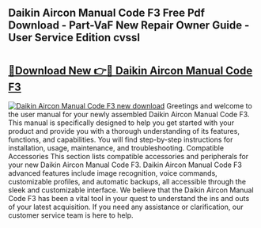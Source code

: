 ## Daikin Aircon Manual Code F3 Free Pdf Download - Part-VaF New Repair Owner Guide - User Service Edition cvssl

# <h2><a href="http://bc61377.oget.top/?id=Daikin+Aircon+Manual+Code+F3">🔗Download New 👉🔴 Daikin Aircon Manual Code F3</a></h2>

[![Daikin Aircon Manual Code F3 new download](https://i.imgur.com/5g1atiW.png)](http://bc61377.oget.top/?id=Daikin+Aircon+Manual+Code+F3)
Greetings and welcome to the user manual for your newly assembled Daikin Aircon Manual Code F3. This manual is specifically designed to help you get started with your product and provide you with a thorough understanding of its features, functions, and capabilities. You will find step-by-step instructions for installation, usage, maintenance, and troubleshooting. Compatible Accessories This section lists compatible accessories and peripherals for your new Daikin Aircon Manual Code F3. Daikin Aircon Manual Code F3 advanced features include image recognition, voice commands, customizable profiles, and automatic backups, all accessible through the sleek and customizable interface. We believe that the Daikin Aircon Manual Code F3 has been a vital tool in your quest to understand the ins and outs of your latest acquisition. If you need any assistance or clarification, our customer service team is here to help.
